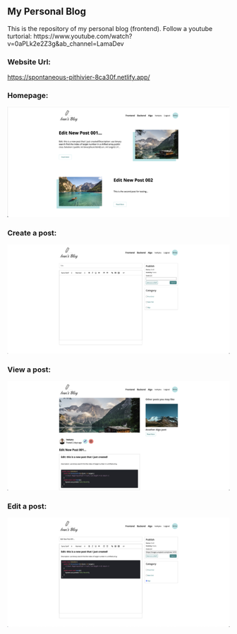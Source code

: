 ## My Personal Blog
<p>
    This is the repository of my personal blog (frontend). Follow a youtube turtorial: <Link>https://www.youtube.com/watch?v=0aPLk2e2Z3g&ab_channel=LamaDev</Link>
</p>

### Website Url: 
<a>https://spontaneous-pithivier-8ca30f.netlify.app/</a>

### Homepage:
<img src="home-screenshot.png"/>

### Create a post:
<img src="create-screenshot.png"/>

### View a post:
<img src="read-screenshot.png">

### Edit a post:
<img src="edit-screenshot.png">